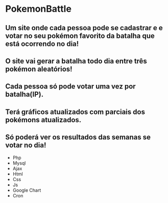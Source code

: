 # PokemonBattle

## Um site onde cada pessoa pode se cadastrar e e votar no seu pokémon favorito da batalha que está ocorrendo no dia!
## O site vai gerar a batalha todo dia entre três pokémon aleatórios!
## Cada pessoa só pode votar uma vez por batalha(IP).
## Terá gráficos atualizados com parciais dos pokémons atualizados.
## Só poderá ver os resultados das semanas se votar no dia!

* Php
* Mysql
* Ajax
* Html
* Css
* Js
* Google Chart
* Cron
